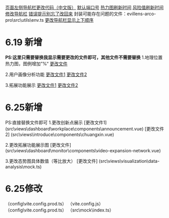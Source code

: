 <!-- by cyd -->
[页面左侧导航栏更改代码（中文版）](src/locale/zh-CN.ts)
[默认端口号](.env.development)
[热力图刷新时间](./src/views/visualization/multi-dimension-data-analysis/components/data-overview.vue#L123)
[风险值刷新时间](./src/components/navbar/index.vue#L284)
[修改导航栏](./src/router/routes/modules/)
[错误提示别忘了改回来](.\src\api\interceptor.ts#L88-91)
封装可能存在问题的文件：evillens-arco-pro\src\utils\env.ts
[更改导航栏显示上下顺序](.src\router\routes\modules\dashboard.ts#L12)



# 6.19 新增
**PS:这里只需要替换我显示需要更改的文件即可，其他文件不需要替换**
1.地理位置热力图，图例增加”%“
[更改文件](src\views\visualization\multi-dimension-data-analysis\components\data-overview.vue)

2.用户画像分析功能
[更改文件1](src\views\visualization\multi-dimension-data-analysis\components\content-publishing-source.vue)
[更改文件2](src\api\visualization.ts)

3.拓展功能展示
[更改文件1](.eslintrc.js)
[更改文件2](src\views\dashboard\monitor\components\video-expansion-network.vue)


# 6.25新增
PS:直接替换文件即可
1.更改创新点展示
[更改文件1] (src\views\dashboard\workplace\components\announcement.vue)
[更改文件2] (src\views\introduce\components\chuangxin.vue)

2.更改拓展功能展示图
[更改文件] (src\views\dashboard\monitor\components\video-expansion-network.vue)

3.更改态势图具体数值（等比放大）
[更改文件] (src\views\visualization\data-analysis\mock.ts)


# 6.25修改
（config\vite.config.prod.ts）
（vite.config.js）
（config\vite.config.prod.ts）
（src\mock\index.ts）
